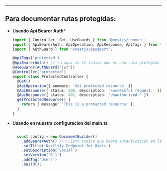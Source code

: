 
---
## Para documentar rutas protegidas:

- **Usando Api Bearer Auth***
	
	```typescript
	import { Controller, Get, UseGuards } from '@nestjs/common';
	import { ApiBearerAuth, ApiOperation, ApiResponse, ApiTags } from '@nestjs/swagger';
	import { AuthGuard } from '@nestjs/passport';
	
	@ApiTags('protected')
	@ApiBearerAuth() // 👈 aqui se le indica que es una ruta protegida
	@UseGuards(AuthGuard('jwt'))
	@Controller('protected')
	export class ProtectedController {
	  @Get()
	  @ApiOperation({ summary: 'Get protected resource' })
	  @ApiResponse({ status: 200, description: 'Successful request.' })
	  @ApiResponse({ status: 401, description: 'Unauthorized.' })
	  getProtectedResource() {
	    return { message: 'This is a protected resource' };
	  }
	}
	```

- **Usando en nuestra configuracion del main.ts**
	```typescript
	
	  const config = new DocumentBuilder()
	    .addBearerAuth() //👈 Esto indica que habra autenticacion en la api
	    .setTitle('Nextlify Endpoint for Users')
	    .setDescription('Social')
	    .setVersion('0.1')
	    .addTag('Users')
	    .build();
	```

